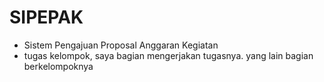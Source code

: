 # SIPEPAK
- Sistem Pengajuan Proposal Anggaran Kegiatan
- tugas kelompok, saya bagian mengerjakan tugasnya. yang lain bagian berkelompoknya
